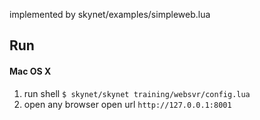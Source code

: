 
implemented by skynet/examples/simpleweb.lua

## Run
#### Mac OS X
1. run shell `$ skynet/skynet training/websvr/config.lua`
2. open any browser open url `http://127.0.0.1:8001`
